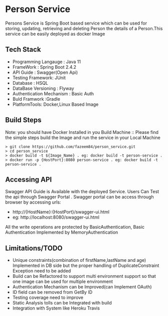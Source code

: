 # Person Service

Persons Service is Spring Boot based service which can be used for  storing, updating,
retrieving and deleting Person the details of a Person.This service can be easily deployed as docker Image


Tech Stack
------------

* Programming Langauge : Java 11
* FrameWork : Spring Boot 2.4.2
* API Guide : Swagger(Open Api)
* Testing Framework: JUnit
* Database : HSQL
* DataBase Versioning : Flyway
* Authentication Mechanism : Basic Auth
* Buld Framwork :Gradle
* PlatformTools: Docker,Linux Based Image

Build Steps
------------
Note: you should have Docker Installed in you Build Machine
::
Please find the simple steps build the Image and run the service in your Local Machine

    > git clone https://github.com/fazeem84/person_service.git
    > cd person_service
    > docker build -t ${Image_Name} . eg: docker build -t person-service .
    > docker run -p {HostPort}:8080 person-service . eg: docker build -t person-service .
    

Accessing API
-------------
Swagger  API Guide is Available with the deployed Service.
Users Can Test the api through Swagger Portal .
Swagger portal can be access through browser by accessing urls: 
* http://{HostName}:{HostPort}/swagger-ui.html 
* eg: http://localhost:8080/swagger-ui.html

All the write operations are protected by BasicAuthentication, Basic Authentication Implemented by MemoryAuthentication

Limitations/TODO
----------------
* Unique constraints(combination of firstName,lastName and age)  Implemented in DB side but the proper handling of DuplicateConstraint Exception need to be added
* Build can be Refactored to support multi environment support so that  one image can be used for multiple environment
* Authentication Mechanism can be Improved(can Implement OAuth)
* ID field can be removed from GetBy ID 
* Testing coverage need to improve
* Static Analysis tolls can be Integrated with build
* Integration with System like Heroku Travis

